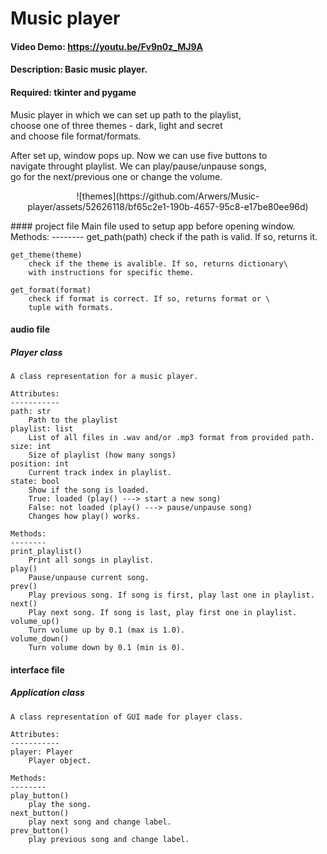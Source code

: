 # Music player
#### Video Demo:  https://youtu.be/Fv9n0z_MJ9A
#### Description: Basic music player.
#### Required: tkinter and pygame
Music player in which we can set up path to the playlist,\
choose one of three themes - dark, light and secret\
and choose file format/formats.

After set up, window pops up. Now we can use five buttons to\
navigate throught playlist. We can play/pause/unpause songs,\
go for the next/previous one or change the volume.
<p align="center" size="2">
![themes](https://github.com/Arwers/Music-player/assets/52626118/bf65c2e1-190b-4657-95c8-e17be80ee96d)
</p>
#### project file
    Main file used to setup app before opening window.
    Methods:
    --------
    get_path(path)
        check if the path is valid. If so, returns it.

    get_theme(theme)
        check if the theme is avalible. If so, returns dictionary\
        with instructions for specific theme.

    get_format(format)
        check if format is correct. If so, returns format or \
        tuple with formats.
#### audio file
##### Player class
    A class representation for a music player.

    Attributes:
    -----------
    path: str
        Path to the playlist
    playlist: list
        List of all files in .wav and/or .mp3 format from provided path.
    size: int
        Size of playlist (how many songs)
    position: int
        Current track index in playlist.
    state: bool
        Show if the song is loaded.
        True: loaded (play() ---> start a new song)
        False: not loaded (play() ---> pause/unpause song)
        Changes how play() works.

    Methods:
    --------
    print_playlist()
        Print all songs in playlist.
    play()
        Pause/unpause current song.
    prev()
        Play previous song. If song is first, play last one in playlist.
    next()
        Play next song. If song is last, play first one in playlist.
    volume_up()
        Turn volume up by 0.1 (max is 1.0).
    volume_down()
        Turn volume down by 0.1 (min is 0).
#### interface file
##### Application class
    A class representation of GUI made for player class.

    Attributes:
    -----------
    player: Player
        Player object.

    Methods:
    --------
    play_button()
        play the song.
    next_button()
        play next song and change label.
    prev_button()
        play previous song and change label.
